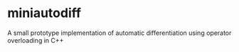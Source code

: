 # miniautodiff
A small prototype implementation of automatic differentiation using operator overloading in C++
